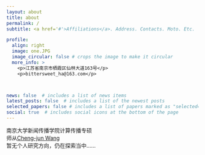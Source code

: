 ```yaml
---
layout: about
title: about
permalink: /
subtitle: <a href='#'>Affiliations</a>. Address. Contacts. Moto. Etc.

profile:
  align: right
  image: one.JPG
  image_circular: false # crops the image to make it circular
  more_info: >
    <p>江苏省南京市栖霞区仙林大道163号</p>
    <p>bittersweet_ha@163.com</p>



news: false  # includes a list of news items
latest_posts: false  # includes a list of the newest posts
selected_papers: false # includes a list of papers marked as "selected={true}"
social: true  # includes social icons at the bottom of the page
---
```



南京大学新闻传播学院计算传播专硕<br>师从[Cheng-jun Wang](https://socratesclub.github.io/) <br>暂无个人研究方向，仍在探索当中……
